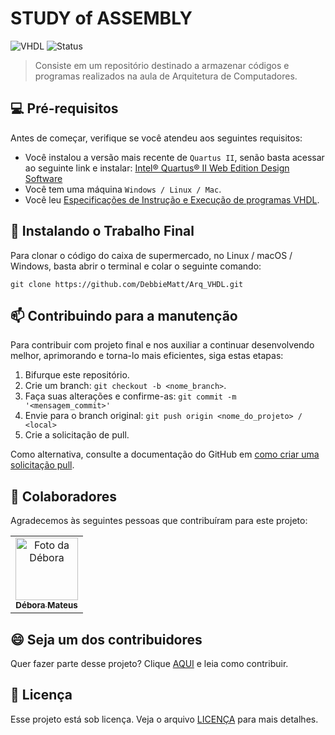 # STUDY of ASSEMBLY

![VHDL](https://img.shields.io/badge/assembly%20script-%23000000.svg?style=for-the-badge&logo=vhdl&logoColor=white)
![Status](https://img.shields.io/static/v1?label=STATUS&message=INCOMPLETO&color=orange&style=for-the-badge)

> Consiste em um repositório destinado a armazenar códigos e programas realizados na aula de Arquitetura de Computadores.

## 💻 Pré-requisitos

Antes de começar, verifique se você atendeu aos seguintes requisitos:

- Você instalou a versão mais recente de `Quartus II`, senão basta acessar ao seguinte link e instalar: <a href= "https://www.intel.com/content/www/us/en/software-kit/666221/intel-quartus-ii-web-edition-design-software-version-13-1-for-windows.html" >Intel® Quartus® II Web Edition Design Software</a>  
- Você tem uma máquina `Windows / Linux / Mac`.
- Você leu [Especificações de Instrução e Execução de programas VHDL]().

## 🚀 Instalando o Trabalho Final

Para clonar o código do caixa de supermercado, no Linux / macOS / Windows, basta abrir o terminal e colar o seguinte comando:

```
git clone https://github.com/DebbieMatt/Arq_VHDL.git
```

## 📫 Contribuindo para a manutenção

Para contribuir com projeto final e nos auxiliar a continuar desenvolvendo melhor, aprimorando e torna-lo mais eficientes, siga estas etapas:

1. Bifurque este repositório.
2. Crie um branch: `git checkout -b <nome_branch>`.
3. Faça suas alterações e confirme-as: `git commit -m '<mensagem_commit>'`
4. Envie para o branch original: `git push origin <nome_do_projeto> / <local>`
5. Crie a solicitação de pull.

Como alternativa, consulte a documentação do GitHub em [como criar uma solicitação pull](https://help.github.com/en/github/collaborating-with-issues-and-pull-requests/creating-a-pull-request).

## 🤝 Colaboradores

Agradecemos às seguintes pessoas que contribuíram para este projeto:

<table>
  <tr>
    <td align="center">
      <a href="https://github.com/DebbieMatt" title="Colaboradora">
        <img src="https://avatars.githubusercontent.com/u/112919058?v=4" width="100px;" alt="Foto da Débora"/><br>
        <sub>
          <b>Débora Mateus</b>
    </td>
  </tr>
</table>

## 😄 Seja um dos contribuidores

Quer fazer parte desse projeto? Clique [AQUI](CONTRIBUTING.md) e leia como contribuir.

## 📝 Licença

Esse projeto está sob licença. Veja o arquivo [LICENÇA](LICENSE.md) para mais detalhes.
